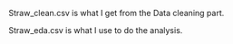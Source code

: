 Straw_clean.csv is what I get from the Data cleaning part.

 Straw_eda.csv is what I use to do the analysis.
